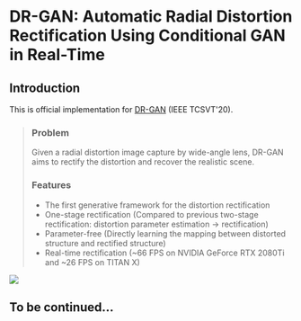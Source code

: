 # DR-GAN: Automatic Radial Distortion Rectification Using Conditional GAN in Real-Time
## Introduction
This is official implementation for [DR-GAN](https://ieeexplore.ieee.org/document/8636975) (IEEE TCSVT'20).
> ### Problem
> Given a radial distortion image capture by wide-angle lens, DR-GAN aims to rectify the distortion and recover the realistic scene.
>  ### Features
>  * The first generative framework for the distortion rectification
>  * One-stage rectification (Compared to previous two-stage rectification: distortion parameter estimation -> rectification)
>  * Parameter-free (Directly learning the mapping between distorted structure and rectified structure)
>  * Real-time rectification (~66 FPS on NVIDIA GeForce RTX 2080Ti and ~26 FPS on TITAN X)

![](https://github.com/KangLiao929/DR-GAN/blob/main/img/1.png) 
## To be continued...
